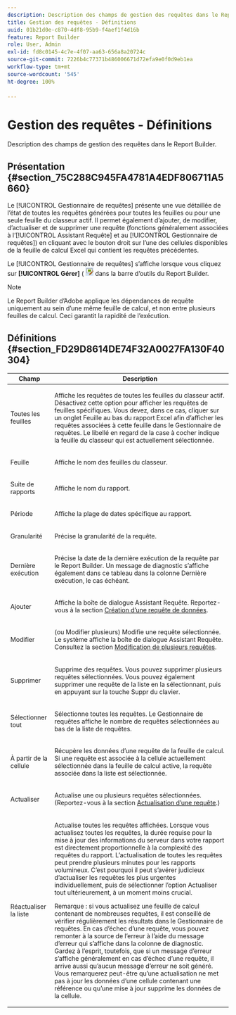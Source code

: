 ```yaml
---
description: Description des champs de gestion des requêtes dans le Report Builder.
title: Gestion des requêtes - Définitions
uuid: 01b21d0e-c870-4df8-95b9-f4aef1f4d16b
feature: Report Builder
role: User, Admin
exl-id: fd8c0145-4c7e-4f07-aa63-656a8a20724c
source-git-commit: 7226b4c77371b486006671d72efa9e0f0d9eb1ea
workflow-type: tm+mt
source-wordcount: '545'
ht-degree: 100%

---
```


# Gestion des requêtes - Définitions

Description des champs de gestion des requêtes dans le Report Builder.

## Présentation {#section_75C288C945FA4781A4EDF806711A5660}

Le [!UICONTROL Gestionnaire de requêtes] présente une vue détaillée de l’état de toutes les requêtes générées pour toutes les feuilles ou pour une seule feuille du classeur actif. Il permet également d’ajouter, de modifier, d’actualiser et de supprimer une requête (fonctions généralement associées à l’[!UICONTROL Assistant Requête] et au [!UICONTROL Gestionnaire de requêtes]) en cliquant avec le bouton droit sur l’une des cellules disponibles de la feuille de calcul Excel qui contient les requêtes précédentes.

Le [!UICONTROL Gestionnaire de requêtes] s’affiche lorsque vous cliquez sur **[!UICONTROL Gérer]** ( ![](assets/edit_request.gif) dans la barre d’outils du Report Builder.

>[!NOTE]
>
>Le Report Builder d’Adobe applique les dépendances de requête uniquement au sein d’une même feuille de calcul, et non entre plusieurs feuilles de calcul. Ceci garantit la rapidité de l’exécution.

## Définitions {#section_FD29D8614DE74F32A0027FA130F40304}

<table id="table_0880204181074BDBBA37E3DF2972A672"> 
 <thead> 
  <tr> 
   <th colname="col1" class="entry"> Champ </th> 
   <th colname="col2" class="entry"> Description </th> 
  </tr> 
 </thead>
 <tbody> 
  <tr> 
   <td colname="col1"> <p>Toutes les feuilles </p> </td> 
   <td colname="col2"> <p>Affiche les requêtes de toutes les feuilles du classeur actif. Désactivez cette option pour afficher les requêtes de feuilles spécifiques. Vous devez, dans ce cas, cliquer sur un onglet Feuille au bas du rapport Excel afin d’afficher les requêtes associées à cette feuille dans le <span class="wintitle">Gestionnaire de requêtes</span>. Le libellé en regard de la case à cocher indique la feuille du classeur qui est actuellement sélectionnée. </p> </td> 
  </tr> 
  <tr> 
   <td colname="col1"> <p>Feuille </p> </td> 
   <td colname="col2"> <p>Affiche le nom des feuilles du classeur. </p> </td> 
  </tr> 
  <tr> 
   <td colname="col1"> <p>Suite de rapports </p> </td> 
   <td colname="col2"> <p>Affiche le nom du rapport. </p> </td> 
  </tr> 
  <tr> 
   <td colname="col1"> <p>Période </p> </td> 
   <td colname="col2"> <p>Affiche la plage de dates spécifique au rapport. </p> </td> 
  </tr> 
  <tr> 
   <td colname="col1"> <p>Granularité </p> </td> 
   <td colname="col2"> <p>Précise la granularité de la requête. </p> </td> 
  </tr> 
  <tr> 
   <td colname="col1"> <p> Dernière exécution </p> </td> 
   <td colname="col2"> <p>Précise la date de la dernière exécution de la requête par le Report Builder. Un message de diagnostic s’affiche également dans ce tableau dans la colonne <span class="wintitle">Dernière exécution</span>, le cas échéant. </p> </td> 
  </tr> 
  <tr> 
   <td colname="col1"> <p>Ajouter </p> </td> 
   <td colname="col2"> <p>Affiche la boîte de dialogue Assistant Requête. Reportez-vous à la section <a href="/help/analyze/report-builder/data-requests/t-create-a-data-request.md"   >Création d’une requête de données</a>. </p> </td> 
  </tr> 
  <tr> 
   <td colname="col1"> <p>Modifier </p> </td> 
   <td colname="col2"> <p> (ou Modifier plusieurs) Modifie une requête sélectionnée. Le système affiche la boîte de dialogue <span class="wintitle">Assistant Requête</span>. Consultez la section <a href="/help/analyze/report-builder/manage-requests/t-edit-multiple-requests.md"   >Modification de plusieurs requêtes</a>. </p> </td> 
  </tr> 
  <tr> 
   <td colname="col1"> <p>Supprimer </p> </td> 
   <td colname="col2"> <p>Supprime des requêtes. Vous pouvez supprimer plusieurs requêtes sélectionnées. Vous pouvez également supprimer une requête de la liste en la sélectionnant, puis en appuyant sur la touche Suppr du clavier. </p> </td> 
  </tr> 
  <tr> 
   <td colname="col1"> <p> Sélectionner tout </p> </td> 
   <td colname="col2"> <p>Sélectionne toutes les requêtes. Le <span class="wintitle">Gestionnaire de requêtes</span> affiche le nombre de requêtes sélectionnées au bas de la liste de requêtes. </p> </td> 
  </tr> 
  <tr> 
   <td colname="col1"> <p>À partir de la cellule </p> </td> 
   <td colname="col2"> <p>Récupère les données d’une requête de la feuille de calcul. Si une requête est associée à la cellule actuellement sélectionnée dans la feuille de calcul active, la requête associée dans la liste est sélectionnée. </p> </td> 
  </tr> 
  <tr> 
   <td colname="col1"> <p> Actualiser </p> </td> 
   <td colname="col2"> <p>Actualise une ou plusieurs requêtes sélectionnées. (Reportez-vous à la section <a href="/help/analyze/report-builder/manage-requests/t-refresh-a-request.md"   > Actualisation d’une requête</a>.) </p> </td> 
  </tr> 
  <tr> 
   <td colname="col1"> <p>Réactualiser la liste </p> </td> 
   <td colname="col2"> <p>Actualise toutes les requêtes affichées. Lorsque vous actualisez toutes les requêtes, la durée requise pour la mise à jour des informations du serveur dans votre rapport est directement proportionnelle à la complexité des requêtes du rapport. L’actualisation de toutes les requêtes peut prendre plusieurs minutes pour les rapports volumineux. C’est pourquoi il peut s’avérer judicieux d’actualiser les requêtes les plus urgentes individuellement, puis de sélectionner l’option <span class="wintitle">Actualiser tout</span> ultérieurement, à un moment moins crucial. </p> <p> <p>Remarque : si vous actualisez une feuille de calcul contenant de nombreuses requêtes, il est conseillé de vérifier régulièrement les résultats dans le <span class="wintitle">Gestionnaire de requêtes</span>. En cas d’échec d’une requête, vous pouvez remonter à la source de l’erreur à l’aide du message d’erreur qui s’affiche dans la colonne de diagnostic. Gardez à l’esprit, toutefois, que si un message d’erreur s’affiche généralement en cas d’échec d’une requête, il arrive aussi qu’aucun message d’erreur ne soit généré. Vous remarquerez peut-être qu’une actualisation ne met pas à jour les données d’une cellule contenant une référence ou qu’une mise à jour supprime les données de la cellule. </p> </p> </td> 
  </tr> 
 </tbody> 
</table>

